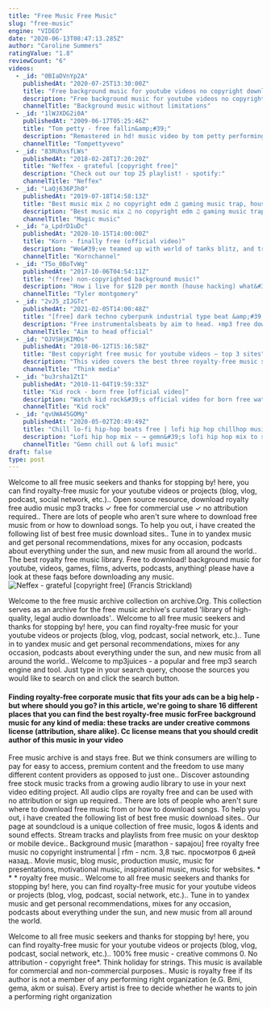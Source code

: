 ```yaml
---
title: "Free Music Free Music"
slug: "free-music"
engine: "VIDEO"
date: "2020-06-13T08:47:13.285Z"
author: "Caroline Summers"
ratingValue: "1.8"
reviewCount: "6"
videos:
  - _id: "0BIaDVnYp2A"
    publishedAt: "2020-07-25T13:30:00Z"
    title: "Free background music for youtube videos no copyright download for content creators"
    description: "Free background music for youtube videos no copyright download for content creators best free background music for youtube videos no copyright"
    channelTitle: "Background music without limitations"
  - _id: "1lWJXDG2i0A"
    publishedAt: "2009-06-17T05:25:46Z"
    title: "Tom petty - free fallin&amp;#39;"
    description: "Remastered in hd! music video by tom petty performing free fallin&#39;. (c) 1989 umg recordings, inc. #tompetty #freefallin #remastered #vevo."
    channelTitle: "Tompettyvevo"
  - _id: "83RUhxsfLWs"
    publishedAt: "2018-02-28T17:20:20Z"
    title: "Neffex - grateful [copyright free]"
    description: "Check out our top 25 playlist! - spotify:"
    channelTitle: "Neffex"
  - _id: "LaQj636PJh0"
    publishedAt: "2019-07-18T14:58:13Z"
    title: "Best music mix ♫ no copyright edm ♫ gaming music trap, house, dubstep"
    description: "Best music mix ♫ no copyright edm ♫ gaming music trap, house, dubstep ✔️ mp3 free download: ♫ listen on spotify:"
    channelTitle: "Magic music"
  - _id: "a_LpdrD1uDc"
    publishedAt: "2020-10-15T14:00:00Z"
    title: "Korn - finally free (official video)"
    description: "We&#39;ve teamed up with world of tanks blitz, and traveled to the burning games in our new official video for finally free. experience it now through october 31"
    channelTitle: "Kornchannel"
  - _id: "T5o_0BoTvWg"
    publishedAt: "2017-10-06T04:54:11Z"
    title: "(free) non-copyrighted background music!"
    description: "How i live for $120 per month (house hacking) what&#39;s on my 2020 ipad air? 🤔 new"
    channelTitle: "Tyler montgomery"
  - _id: "2vJ5_zIJGTc"
    publishedAt: "2021-02-05T14:00:48Z"
    title: "[free] dark techno cyberpunk industrial type beat &amp;#39;deviant&amp;#39; | background music"
    description: "Free instrumentalsbeats by aim to head. ⬇️mp3 free download⬇️"
    channelTitle: "Aim to head official"
  - _id: "OJVSHjKIMOs"
    publishedAt: "2018-06-12T15:16:58Z"
    title: "Best copyright free music for youtube videos — top 3 sites"
    description: "This video covers the best three royalty-free music sites with copyright-free music for youtube videos. **** to watch the free 1-hour online youtube"
    channelTitle: "Think media"
  - _id: "bu3rsha1ZtI"
    publishedAt: "2010-11-04T19:59:33Z"
    title: "Kid rock - born free [official video]"
    description: "Watch kid rock&#39;s official video for born free watch the best kid rock videos on youtube here:"
    channelTitle: "Kid rock"
  - _id: "qvUWA45GOMg"
    publishedAt: "2020-05-02T20:49:49Z"
    title: "Chill lo-fi hip-hop beats free | lofi hip hop chillhop music mix | gemn"
    description: "Lofi hip hop mix ~ → gemn&#39;s lofi hip hop mix to study, sleep or relax to → lofi hip hop mix - beats to relaxstudysleep to listen to the playlist on youtube,"
    channelTitle: "Gemn chill out & lofi music"
draft: false
type: post
---
```


Welcome to all free music seekers and thanks for stopping by! here, you can find royalty-free music for your youtube videos or projects (blog, vlog, podcast, social network, etc.).. Open source resource, download royalty free audio music mp3 tracks ✓ free for commercial use ✓ no attribution required.. There are lots of people who aren&#39;t sure where to download free music from or how to download songs. To help you out, i have created the following list of best free music download sites.. Tune in to yandex music and get personal recommendations, mixes for any occasion, podcasts about everything under the sun, and new music from all around the world.. The best royalty free music library. Free to download! background music for youtube, videos, games, films, adverts, podcasts, anything! please have a look at these faqs before downloading any music.
![Neffex - grateful [copyright free] (Francis Strickland)](https://i.ytimg.com/vi/83RUhxsfLWs/hqdefault.jpg "Neffex - grateful [copyright free] (Victor Brooks)")

Welcome to the free music archive collection on archive.Org. This collection serves as an archive for the free music archive&#39;s curated &#39;library of high-quality, legal audio downloads&#39;.. Welcome to all free music seekers and thanks for stopping by! here, you can find royalty-free music for your youtube videos or projects (blog, vlog, podcast, social network, etc.).. Tune in to yandex music and get personal recommendations, mixes for any occasion, podcasts about everything under the sun, and new music from all around the world.. Welcome to mp3juices - a popular and free mp3 search engine and tool. Just type in your search query, choose the sources you would like to search on and click the search button.
<!--inArticleAds-->

<!--galleryOne-->

#### Finding royalty-free corporate music that fits your ads can be a big help - but where should you go? in this article, we're going to share 16 different places that you can find the best royalty-free music forFree background music for any kind of media: these tracks are under creative commons license (attribution, share alike). Cc license means that you should credit author of this music in your video
<!--inArticleAds-->

<!--galleryTwo-->

Free music archive is and stays free. But we think consumers are willing to pay for easy to access, premium content and the freedom to use many different content providers as opposed to just one.. Discover astounding free stock music tracks from a growing audio library to use in your next video editing project. All audio clips are royalty free and can be used with no attribution or sign up required.. There are lots of people who aren&#39;t sure where to download free music from or how to download songs. To help you out, i have created the following list of best free music download sites.. Our page at soundcloud is a unique collection of free music, logos &amp; idents and sound effects. Stream tracks and playlists from free music on your desktop or mobile device.. Background music [marathon - sapajou] free royalty free music no copyright instrumental | rfm - ncm. 3,8 тыс. просмотров 6 дней назад.. Movie music, blog music, production music, music for presentations, motivational music, inspirational music, music for websites. * * * royalty free music.. Welcome to all free music seekers and thanks for stopping by! here, you can find royalty-free music for your youtube videos or projects (blog, vlog, podcast, social network, etc.).. Tune in to yandex music and get personal recommendations, mixes for any occasion, podcasts about everything under the sun, and new music from all around the world.
<!--galleryThree-->

Welcome to all free music seekers and thanks for stopping by! here, you can find royalty-free music for your youtube videos or projects (blog, vlog, podcast, social network, etc.).. 100% free music - creative commons 0. No attribution - copyright free*. Think holiday for strings. This music is available for commercial and non-commercial purposes.. Music is royalty free if its author is not a member of any performing right organization (e.G. Bmi, gema, akm or suisa). Every artist is free to decide whether he wants to join a performing right organization